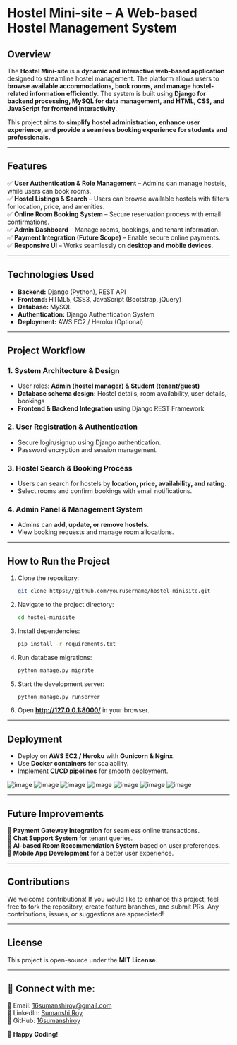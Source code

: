 # **Hostel Mini-site – A Web-based Hostel Management System**  

## **Overview**  
The **Hostel Mini-site** is a **dynamic and interactive web-based application** designed to streamline hostel management. The platform allows users to **browse available accommodations, book rooms, and manage hostel-related information efficiently**. The system is built using **Django for backend processing, MySQL for data management, and HTML, CSS, and JavaScript for frontend interactivity**.

This project aims to **simplify hostel administration, enhance user experience, and provide a seamless booking experience for students and professionals.**

---

## **Features**  
✅ **User Authentication & Role Management** – Admins can manage hostels, while users can book rooms.  
✅ **Hostel Listings & Search** – Users can browse available hostels with filters for location, price, and amenities.  
✅ **Online Room Booking System** – Secure reservation process with email confirmations.  
✅ **Admin Dashboard** – Manage rooms, bookings, and tenant information.  
✅ **Payment Integration (Future Scope)** – Enable secure online payments.  
✅ **Responsive UI** – Works seamlessly on **desktop and mobile devices**.  

---

## **Technologies Used**  
- **Backend:** Django (Python), REST API  
- **Frontend:** HTML5, CSS3, JavaScript (Bootstrap, jQuery)  
- **Database:** MySQL  
- **Authentication:** Django Authentication System  
- **Deployment:** AWS EC2 / Heroku (Optional)  

---

## **Project Workflow**  
### **1. System Architecture & Design**  
- User roles: **Admin (hostel manager) & Student (tenant/guest)**  
- **Database schema design:** Hostel details, room availability, user details, bookings  
- **Frontend & Backend Integration** using Django REST Framework  

### **2. User Registration & Authentication**  
- Secure login/signup using Django authentication.  
- Password encryption and session management.  

### **3. Hostel Search & Booking Process**  
- Users can search for hostels by **location, price, availability, and rating**.  
- Select rooms and confirm bookings with email notifications.  

### **4. Admin Panel & Management System**  
- Admins can **add, update, or remove hostels**.  
- View booking requests and manage room allocations.  

---

## **How to Run the Project**  
1. Clone the repository:  
   ```bash  
   git clone https://github.com/yourusername/hostel-minisite.git  
   ```  
2. Navigate to the project directory:  
   ```bash  
   cd hostel-minisite  
   ```  
3. Install dependencies:  
   ```bash  
   pip install -r requirements.txt  
   ```  
4. Run database migrations:  
   ```bash  
   python manage.py migrate  
   ```  
5. Start the development server:  
   ```bash  
   python manage.py runserver  
   ```  
6. Open **http://127.0.0.1:8000/** in your browser.  

---

## **Deployment**  
- Deploy on **AWS EC2 / Heroku** with **Gunicorn & Nginx**.  
- Use **Docker containers** for scalability.  
- Implement **CI/CD pipelines** for smooth deployment.

![image](https://github.com/user-attachments/assets/9492dfd6-4294-4635-94e5-cb89e246df35)
![image](https://github.com/user-attachments/assets/8837f0c6-931e-4bfc-8d09-ba31d61ee814)
![image](https://github.com/user-attachments/assets/9956d65f-1464-46ee-99a7-aba78196b4a6)
![image](https://github.com/user-attachments/assets/3182fd88-7ef6-4477-be8c-b7e605619baa)
![image](https://github.com/user-attachments/assets/233ae8eb-8fd8-4bd2-bf21-cc4247553725)
![image](https://github.com/user-attachments/assets/07707d0d-05aa-4ec4-b060-2bba4c06e5f7)
![image](https://github.com/user-attachments/assets/63575397-2767-40d9-9028-f29e5f350827)


---

## **Future Improvements**  
🚀 **Payment Gateway Integration** for seamless online transactions.  
🚀 **Chat Support System** for tenant queries.  
🚀 **AI-based Room Recommendation System** based on user preferences.  
🚀 **Mobile App Development** for a better user experience.  

---

## **Contributions**  
We welcome contributions! If you would like to enhance this project, feel free to fork the repository, create feature branches, and submit PRs. Any contributions, issues, or suggestions are appreciated!  

---

## **License**  
This project is open-source under the **MIT License**.  

---

## **📌 Connect with me:**  
📧 Email: 16sumanshiroy@gmail.com  
🔗 LinkedIn: [Sumanshi Roy](https://linkedin.com/in/sumanshi-roy-435229230)  
🐍 GitHub: [16sumanshiroy](https://github.com/16sumanshiroy)  

🚀 **Happy Coding!**

